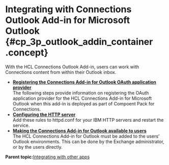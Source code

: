 # Integrating with Connections Outlook Add-in for Microsoft Outlook {#cp_3p_outlook_addin_container .concept}

With the HCL Connections Outlook Add-in, users can work with Connections content from within their Outlook inbox.

-   **[Registering the Connections Add-in for Outlook OAuth application provider](../install/cp_3p_outlook_addin_oauth.md)**  
The following steps provide information on registering the OAuth application provider for the HCL Connections Add-in for Microsoft Outlook when this add-in is deployed as part of Compoent Pack for Connections.
-   **[Configuring the HTTP server](../install/cp_config_proxy_rules.md#microsoft-outlook-add-in-section_tcv_3jj_gvb-section)**  
Add these rules to httpd.conf for your IBM HTTP servers and restart the service.
-   **[Making the Connections Add-in for Outlook available to users](../install/cp_3p_outlook_make_available_to_users.md)**  
The HCL Connections Add-in for Outlook must be added to the users’ Outlook environments. This can be done by the Exchange administrator, or by the users directly.

**Parent topic:**[Integrating with other apps](../install/cp_3p_integrate_with_other_products.md)

